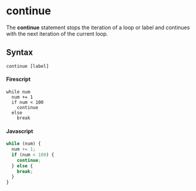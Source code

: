 continue
========

The **continue** statement stops the iteration of a loop or label and continues with the next iteration of the current loop.

Syntax
------

```
continue [label]
```

#### Firescript

```fire
while num
  num += 1
  if num < 100
    continue
  else
    break
```

#### Javascript

```js
while (num) {
  num += 1;
  if (num < 100) {
    continue;
  } else {
    break;
  }
}
```
